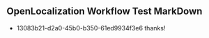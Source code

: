 ## OpenLocalization Workflow Test MarkDown
* 13083b21-d2a0-45b0-b350-61ed9934f3e6 thanks!

<!--HONumber=Jul16_HO2-->


